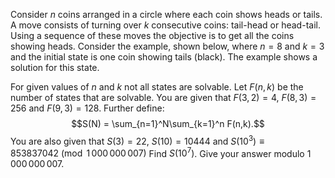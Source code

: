 Consider $n$ coins arranged in a circle where each coin shows heads or tails. A move consists of turning over $k$ consecutive coins: tail-head or head-tail. Using a sequence of these moves the objective is to get all the coins showing heads.
Consider the example, shown below, where $n=8$ and $k=3$ and the initial state is one coin showing tails (black). The example shows a solution for this state.


For given values of $n$ and $k$ not all states are solvable.  Let $F(n,k)$ be the number of states that are solvable. You are given that $F(3,2) = 4$, $F(8,3) = 256$ and $F(9,3) = 128$.
Further define:
$$S(N) = \sum_{n=1}^N\sum_{k=1}^n F(n,k).$$
You are also given that $S(3) = 22$, $S(10) = 10444$ and $S(10^3) \equiv 853837042 \pmod{1\,000\,000\,007}$
Find $S(10^7)$. Give your answer modulo $1\,000\,000\,007$.